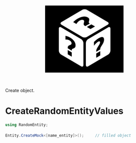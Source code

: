 <p align="center">
    <a href="#CreateRandomEntityValues">
        <img alt="logo" src="Assets/logo.png" style="width: 250px;">
    </a>
</p>
<br>

Create object.

# CreateRandomEntityValues

```cs
using RandomEntity;

Entity.CreateMock<[name_entity]>();     // filled object

```
